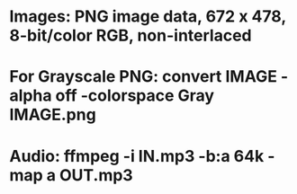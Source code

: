 # Images: PNG image data, 672 x 478, 8-bit/color RGB, non-interlaced
# For Grayscale PNG: convert IMAGE -alpha off -colorspace Gray IMAGE.png
# Audio: ffmpeg -i IN.mp3 -b:a 64k -map a OUT.mp3
